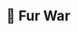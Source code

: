 ---
title: "🦊 Fur War"
image: "/assets/images/projects/fur_war.png"
release: 2020
link: https://itch.gerardgascon.com/fur-war
description: A game developed for the Coronavirus Game Jam II about a red panda with a spaceship that has to enable all the base platforms.
short-description: Navigate the maze and enable all the tiles.
remarkable: true
---